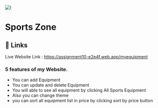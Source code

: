 ![I](https://i.ibb.co.com/dwFJS1pc/Screenshot-2025-02-05-110447.png)
# Sports Zone 



 


## 🔗 Links
Live Website Link : https://assignment10-e2e4f.web.app/myequipment




### 5 features of my Website.
- You can add Equipment
- You can update and delete Equipment 
- You will able to see all equipment
by clicking All Sports Equipment 
- Also you can change theme
- you can sort all equipment list in price by clicking sort by price button
